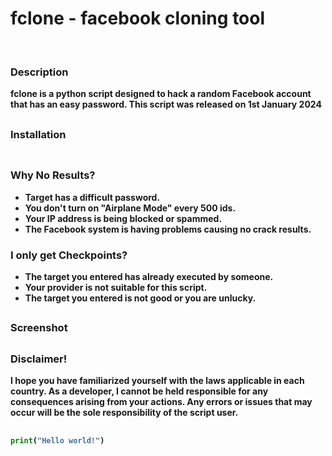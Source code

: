 <h1><b>fclone - facebook cloning tool</h1>

<br>

### Description
**fclone** is a python script designed to hack a random Facebook account that has an easy password. This script was released on 1st January 2024
##

### Installation

  ```command here
  ```

##

### Why No Results?

- Target has a difficult password.
- You don't turn on **"Airplane Mode"** every 500 ids.
- Your IP address is being blocked or spammed.
- The Facebook system is having problems causing no crack results.

### I only get Checkpoints?

- The target you entered has already executed by someone.
- Your provider is not suitable for this script.
- The target you entered is not good or you are unlucky.

##

### Screenshot

<!--![Results/Ok-24-July-2023.txt](https://github.com/RozhakXD/Facemash/blob/main/Data/Ok-24-July-2023.png) -->

##

### Disclaimer!
I hope you have familiarized yourself with the laws applicable in each country. As a developer, I cannot be held responsible for any consequences arising from your actions. Any errors or issues that may occur will be the sole responsibility of the script user.
##

```python
print("Hello world!")
```
##
